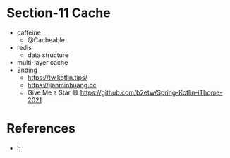 # Section-11 Cache
* caffeine
  * @Cacheable
* redis
  * data structure
* multi-layer cache
* Ending
  * https://tw.kotlin.tips/
  * https://jianminhuang.cc
  * Give Me a Star 😄 https://github.com/b2etw/Spring-Kotlin-iThome-2021

# References
* h
